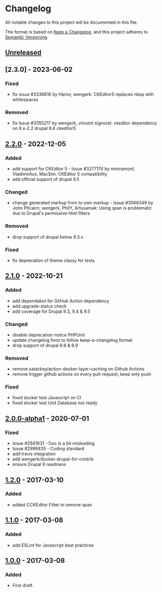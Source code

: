 # Changelog
All notable changes to this project will be documented in this file.

The format is based on [Keep a Changelog](https://keepachangelog.com/en/1.0.0/),
and this project adheres to [Semantic Versioning](https://semver.org/spec/v2.0.0.html).

## [Unreleased]

## [2.3.0] - 2023-06-02
### Fixed
- fix issue #3336616 by Harlor, wengerk: CKEditor5 replaces nbsp with whitespaces

### Removed
- fix Issue #3355217 by wengerk, vincent signoret: ckeditor dependency on 8.x-2.2 drupal 9.4 ckeditor5

## [2.2.0] - 2022-12-05
### Added
- add support for CKEditor 5 - Issue #3277174 by mmiramont, VladimirAus, MacSim: CKEditor 5 compatibility
- add official support of drupal 9.5

### Changed
- change generated markup from <span class="nbsp"> to own markup <nbsp> - Issue #3066349 by John Pitcairn, wengerk, PhilY, Artusamak: Using span is problematic due to Drupal's permissive html filters

### Removed
- drop support of drupal below 9.3.x

### Fixed
- fix deprecation of theme classy for tests

## [2.1.0] - 2022-10-21
### Added
- add dependabot for GitHub Action dependency
- add upgrade-status check
- add coverage for Drupal 9.3, 9.4 & 9.5

### Changed
- disable deprecation notice PHPUnit
- update changelog form to follow keep-a-changelog format
- drop support of drupal 8.8 & 8.9

### Removed
- remove satackey/action-docker-layer-caching on Github Actions
- remove trigger github actions on every pull-request, keep only push

### Fixed
- fixed docker test Javascript on CI
- fixed docker test Unit Database not ready

## [2.0.0-alpha1] - 2020-07-01
### Fixed
- Issue #2941631 - Doc is a bit misleading
- Issue #2996835 - Coding standard
- add travis integration
- add wengerk/docker-drupal-for-contrib
- ensure Drupal 9 readiness

## [1.2.0] - 2017-03-10
### Added
- added CCKEditor Filter to remove span

## [1.1.0] - 2017-03-08
### Added
- add ESLint for Javascript best practices

## [1.0.0] - 2017-03-08
### Added
- First draft.

[Unreleased]: https://github.com/antistatique/drupal-ckeditor-nbsp/compare/8.x-2.3...HEAD
[2.2.1]: https://github.com/antistatique/drupal-ckeditor-nbsp/compare/8.x-2.2...8.x-2.3
[2.2.0]: https://github.com/antistatique/drupal-ckeditor-nbsp/compare/8.x-2.1...8.x-2.2
[2.1.0]: https://github.com/antistatique/drupal-ckeditor-nbsp/compare/8.x-2.0-alpha1...8.x-2.1
[2.0.0-alpha1]: https://github.com/antistatique/drupal-ckeditor-nbsp/compare/8.x-1.2...8.x-2.0-alpha1
[1.2.0]: https://github.com/antistatique/drupal-ckeditor-nbsp/compare/8.x-1.1...8.x-1.2
[1.1.0]: https://github.com/antistatique/drupal-ckeditor-nbsp/compare/8.x-1.0...8.x-1.1
[1.0.0]: https://github.com/antistatique/drupal-ckeditor-nbsp/releases/tag/8.x-1.0
